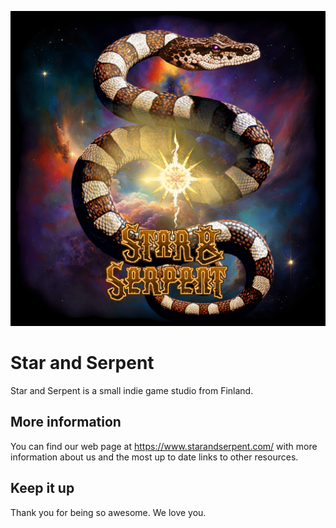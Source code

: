 ![](/images/SS_Logo_New-WithLogo-Black_BG.png)

# Star and Serpent
Star and Serpent is a small indie game studio from Finland.

## More information
You can find our web page at https://www.starandserpent.com/ with more information about us and the most up to date links to other resources.

## Keep it up
Thank you for being so awesome. We love you.
